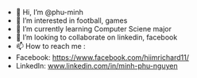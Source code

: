 - 👋 Hi, I’m @phu-minh
- 👀 I’m interested in football, games
- 🌱 I’m currently learning Computer Sciene major
- 💞️ I’m looking to collaborate on linkedin, facebook
- 📫 How to reach me :
- Facebook: https://www.facebook.com/hiimrichard11/
- LinkedIn: www.linkedin.com/in/minh-phu-nguyen


<!---
phu-minh/phu-minh is a ✨ special ✨ repository because its `README.md` (this file) appears on your GitHub profile.
You can click the Preview link to take a look at your changes.
--->
